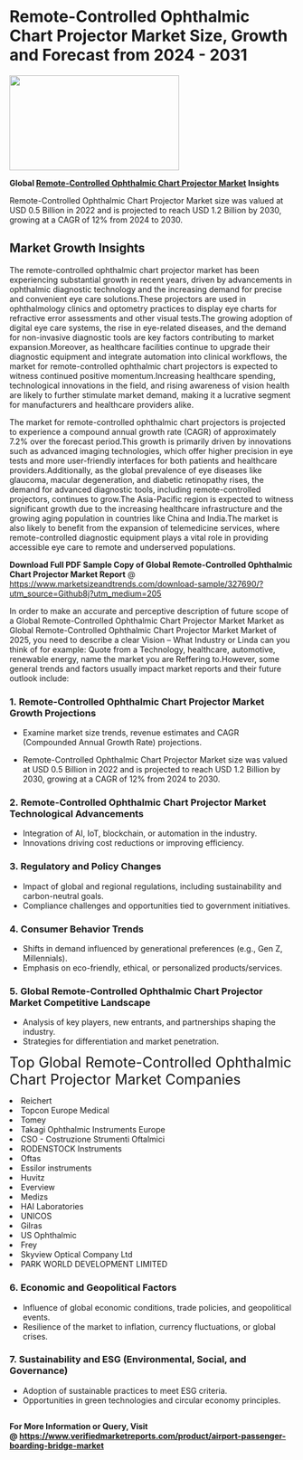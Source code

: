 <H1>Remote-Controlled Ophthalmic Chart Projector Market Size, Growth and Forecast from 2024 - 2031</H1><img class="aligncenter size-medium wp-image-584254" src="https://thirdeyenews.in/wp-content/uploads/2024/09/Global-Market-Research-300x168.jpeg" alt="" width="300" height="168" /><p><strong>Global&nbsp;<a href="https://www.marketsizeandtrends.com/download-sample/327690/?utm_source=Github8j?utm_medium=205">Remote-Controlled Ophthalmic Chart Projector Market</a> Insights</strong></p><p>Remote-Controlled Ophthalmic Chart Projector Market size was valued at USD 0.5 Billion in 2022 and is projected to reach USD 1.2 Billion by 2030, growing at a CAGR of 12% from 2024 to 2030.</p><p><h2>Market Growth Insights</h2> <p>The remote-controlled ophthalmic chart projector market has been experiencing substantial growth in recent years, driven by advancements in ophthalmic diagnostic technology and the increasing demand for precise and convenient eye care solutions.These projectors are used in ophthalmology clinics and optometry practices to display eye charts for refractive error assessments and other visual tests.The growing adoption of digital eye care systems, the rise in eye-related diseases, and the demand for non-invasive diagnostic tools are key factors contributing to market expansion.Moreover, as healthcare facilities continue to upgrade their diagnostic equipment and integrate automation into clinical workflows, the market for remote-controlled ophthalmic chart projectors is expected to witness continued positive momentum.Increasing healthcare spending, technological innovations in the field, and rising awareness of vision health are likely to further stimulate market demand, making it a lucrative segment for manufacturers and healthcare providers alike.</p> <p>The market for remote-controlled ophthalmic chart projectors is projected to experience a compound annual growth rate (CAGR) of approximately 7.2% over the forecast period.This growth is primarily driven by innovations such as advanced imaging technologies, which offer higher precision in eye tests and more user-friendly interfaces for both patients and healthcare providers.Additionally, as the global prevalence of eye diseases like glaucoma, macular degeneration, and diabetic retinopathy rises, the demand for advanced diagnostic tools, including remote-controlled projectors, continues to grow.The Asia-Pacific region is expected to witness significant growth due to the increasing healthcare infrastructure and the growing aging population in countries like China and India.The market is also likely to benefit from the expansion of telemedicine services, where remote-controlled diagnostic equipment plays a vital role in providing accessible eye care to remote and underserved populations.</p> <p><span class=""><strong>Download Full PDF Sample Copy of Global Remote-Controlled Ophthalmic Chart Projector Market Report</strong> @ <a href="https://www.marketsizeandtrends.com/download-sample/327690/?utm_source=Github8j?utm_medium=205" target="_blank">https://www.marketsizeandtrends.com/download-sample/327690/?utm_source=Github8j?utm_medium=205</a></span></p><p>In order to make an accurate and perceptive description of future scope of a Global&nbsp;Remote-Controlled Ophthalmic Chart Projector Market Market as Global&nbsp;Remote-Controlled Ophthalmic Chart Projector Market Market of 2025, you need to describe a clear Vision &ndash; What Industry or Linda can you think of for example: Quote from a Technology, healthcare, automotive, renewable energy, name the market you are Reffering to.However, some general trends and factors usually impact market reports and their future outlook include:</p><h3>1.&nbsp;<strong>Remote-Controlled Ophthalmic Chart Projector Market Growth Projections</strong></h3><ul><li>Examine market size trends, revenue estimates and CAGR (Compounded Annual Growth Rate) projections.</li><li><p>Remote-Controlled Ophthalmic Chart Projector Market size was valued at USD 0.5 Billion in 2022 and is projected to reach USD 1.2 Billion by 2030, growing at a CAGR of 12% from 2024 to 2030.</p></li></ul><h3>2.&nbsp;<strong>Remote-Controlled Ophthalmic Chart Projector Market Technological Advancements</strong></h3><ul><li>Integration of AI, IoT, blockchain, or automation in the industry.</li><li>Innovations driving cost reductions or improving efficiency.</li></ul><h3>3.&nbsp;<strong>Regulatory and Policy Changes</strong></h3><ul><li>Impact of global and regional regulations, including sustainability and carbon-neutral goals.</li><li>Compliance challenges and opportunities tied to government initiatives.</li></ul><h3>4.&nbsp;<strong>Consumer Behavior Trends</strong></h3><ul><li>Shifts in demand influenced by generational preferences (e.g., Gen Z, Millennials).</li><li>Emphasis on eco-friendly, ethical, or personalized products/services.</li></ul><h3>5.&nbsp;<strong>Global Remote-Controlled Ophthalmic Chart Projector Market Competitive Landscape</strong></h3><ul><li>Analysis of key players, new entrants, and partnerships shaping the industry.</li><li>Strategies for differentiation and market penetration.</li></ul><p data-pm-slice="1 1 []"><span style="color: inherit; font-family: inherit; font-size: 25px;">Top Global Remote-Controlled Ophthalmic Chart Projector Market Companies</span></p><div class="" data-test-id=""><p><li>Reichert</li><li> Topcon Europe Medical</li><li> Tomey</li><li> Takagi Ophthalmic Instruments Europe</li><li> CSO - Costruzione Strumenti Oftalmici</li><li> RODENSTOCK Instruments</li><li> Oftas</li><li> Essilor instruments</li><li> Huvitz</li><li> Everview</li><li> Medizs</li><li> HAI Laboratories</li><li> UNICOS</li><li> Gilras</li><li> US Ophthalmic</li><li> Frey</li><li> Skyview Optical Company Ltd</li><li> PARK WORLD DEVELOPMENT LIMITED</li></p></div><h3>6.&nbsp;<strong>Economic and Geopolitical Factors</strong></h3><ul><li>Influence of global economic conditions, trade policies, and geopolitical events.</li><li>Resilience of the market to inflation, currency fluctuations, or global crises.</li></ul><h3>7.&nbsp;<strong>Sustainability and ESG (Environmental, Social, and Governance)</strong></h3><ul><li>Adoption of sustainable practices to meet ESG criteria.</li><li>Opportunities in green technologies and circular economy principles.</li></ul><h2><strong style="font-size: 14px;">For More Information or Query, Visit @&nbsp;</strong><a style="background-color: #ffffff; font-size: 14px;" href="https://www.marketsizeandtrends.com/report/remote-controlled-ophthalmic-chart-projector-market/" target="_blank">https://www.verifiedmarketreports.com/product/airport-passenger-boarding-bridge-market</a></h2>